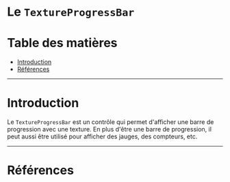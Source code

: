 # Le `TextureProgressBar` <!-- omit in toc -->

# Table des matières <!-- omit in toc -->
- [Introduction](#introduction)
- [Références](#références)

---
# Introduction
Le `TextureProgressBar` est un contrôle qui permet d'afficher une barre de progression avec une texture. En plus d'être une barre de progression, il peut aussi être utilisé pour afficher des jauges, des compteurs, etc.

---
# Références
